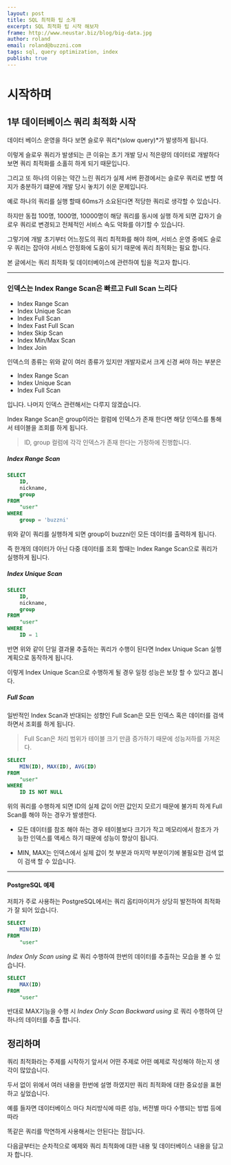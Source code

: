 ```yaml
---
layout: post
title: SQL 최적화 팁 소개
excerpt: SQL 최적화 팁 시작 해보자
frame: http://www.neustar.biz/blog/big-data.jpg
author: roland
email: roland@buzzni.com
tags: sql, query optimization, index
publish: true
---
```


# 시작하며 

## 1부 데이터베이스 쿼리 최적화 시작

데이터 베이스 운영을 하다 보면 슬로우 쿼리*(slow query)*가 발생하게 됩니다.

이렇게 슬로우 쿼리가 발생되는 큰 이유는 초기 개발 당시 적은량의 데이터로 개발하다 보면 쿼리 최적화를 소홀히 하게 되기 때문입니다.

그리고 또 하나의 이유는 약간 느린 쿼리가 실제 서버 환경에서는 슬로우 쿼리로 변할 여지가 충분하기 떄문에 개발 당시 놓치기 쉬운 문제입니다.
 
예로 하나의 쿼리를 실행 할때 60ms가 소요된다면 적당한 쿼리로 생각할 수 있습니다.

하지만 동접 100명, 1000명, 10000명이 해당 쿼리를 동시에 실행 하게 되면 갑자기 슬로우 쿼리로 변경되고 전체적인 서비스 속도 악화를 야기할 수 있습니다.
 
그렇기에 개발 초기부터 어느정도의 쿼리 최적화를 해야 하며, 서비스 운영 중에도 슬로우 쿼리는 잡아야 서비스 안정화에 도움이 되기 때문에 쿼리 최적화는 필요 합니다.

본 글에서는 쿼리 최적화 및 데이터베이스에 관련하여 팁을 적고자 합니다.

_ _ _


### 인덱스는 Index Range Scan은 빠르고 Full Scan 느리다

- Index Range Scan
- Index Unique Scan
- Index Full Scan
- Index Fast Full Scan
- Index Skip Scan
- Index Min/Max Scan
- Index Join

인덱스의 종류는 위와 같이 여러 종류가 있지만 개발자로서 크게 신경 써야 하는 부분은 

* Index Range Scan
* Index Unique Scan
* Index Full Scan

입니다. 나머지 인덱스 관련해서는 다루지 않겠습니다.

Index Range Scan은 group이라는 컬럼에 인덱스가 존재 한다면 해당 인덱스를 통해서 테이블을 조회를 하게 됩니다.

> ID, group 컬럼에 각각 인덱스가 존재 한다는 가정하에 진행합니다.

##### Index Range Scan

``` sql
SELECT
	ID,
	nickname,
	group
FROM
	"user"
WHERE
	group = 'buzzni'
```

위와 같이 쿼리를 실행하게 되면 group이 buzzni인 모든 데이터를 출력하게 됩니다.

즉 한개의 데이터가 아닌 다중 데이터를 조회 할때는 Index Range Scan으로 쿼리가 실행하게 됩니다.


##### Index Unique Scan

``` sql
SELECT
	ID,
	nickname,
	group
FROM
	"user"
WHERE
	ID = 1
```

반면 위와 같이 단일 결과물 추출하는 쿼리가 수행이 된다면 Index Unique Scan 실행계획으로 동작하게 됩니다.

이렇게 Index Unique Scan으로 수행하게 될 경우 일정 성능은 보장 할 수 있다고 봅니다.
 

##### Full Scan

일반적인 Index Scan과 반대되는 성향인 Full Scan은 모든 인덱스 혹은 데이터를 검색하면서 조회를 하게 됩니다.
 
> Full Scan은 처리 범위가 테이블 크기 만큼 증가하기 때문에 성능저하를 가져온다.

``` sql
SELECT
	MIN(ID), MAX(ID), AVG(ID)
FROM
	"user"
WHERE
	ID IS NOT NULL
```

위의 쿼리를 수행하게 되면 ID의 실제 값이 어떤 값인지 모르기 때문에 불가피 하게 Full Scan를 해야 하는 경우가 발생한다.
 
- 모든 데이터를 참조 해야 하는 경우 테이블보다 크기가 작고 메모리에서 참조가 가능한 인덱스를 액세스 하기 때문에 성능이 향상이 됩니다.

- MIN, MAX는 인덱스에서 실제 값이 첫 부분과 마지막 부분이기에 불필요한 검색 없이 검색 할 수 있습니다.

- - -


#### PostgreSQL 예제

저희가 주로 사용하는 PostgreSQL에서는 쿼리 옵티마이저가 상당히 발전하여 최적화가 잘 되어 있습니다.

``` sql
SELECT
	MIN(ID)
FROM
	"user"
```

*Index Only Scan using* 로 쿼리 수행하여 한번의 데이터를 추출하는 모습을 볼 수 있습니다.

``` sql
SELECT
	MAX(ID)
FROM
	"user"
```

반대로 MAX기능을 수행 시 *Index Only Scan Backward using* 로 쿼리 수행하여 단 하나의 데이터를 추출 합니다.


## 정리하며

쿼리 최적화라는 주제를 시작하기 앞서서 어떤 주제로 어떤 예제로 작성해야 하는지 생각이 많았습니다.

두서 없이 위에서 여러 내용을 한번에 설명 하였지만 쿼리 최적화에 대한 중요성을 표현 하고 싶었습니다.

예를 들자면 데이터베이스 마다 처리방식에 따른 성능, 버전별 마다 수행되는 방법 등에 따라

똑같은 쿼리를 막연하게 사용해서는 안된다는 점입니다. 
 
다음글부터는 순차적으로 예제와 쿼리 최적화에 대한 내용 및 데이터베이스 내용을 담고자 합니다.
